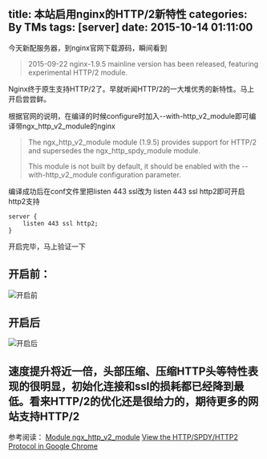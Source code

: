 title: 本站启用nginx的HTTP/2新特性
categories: By TMs
tags: [server]
date: 2015-10-14 01:11:00
---

今天新配服务器，到nginx官网下载源码，瞬间看到

> 2015-09-22	 nginx-1.9.5 mainline version has been released, featuring experimental HTTP/2 module.

Nginx终于原生支持HTTP/2了。早就听闻HTTP/2的一大堆优秀的新特性。马上开启尝尝鲜。

根据官网的说明，在编译的时候configure时加入--with-http_v2_module即可编译带ngx_http_v2_module的nginx
> The ngx_http_v2_module module (1.9.5) provides support for HTTP/2 and
> supersedes the ngx_http_spdy_module module.
> 
> This module is not built by default, it should be enabled with the
> --with-http_v2_module configuration parameter.

编译成功后在conf文件里把listen 443 ssl改为 listen 443 ssl http2即可开启http2支持

    server {
        listen 443 ssl http2;
    }

开启完毕，马上验证一下

## 开启前：
![开启前][1]

## 开启后
![开启后][2]

## 速度提升将近一倍，头部压缩、压缩HTTP头等特性表现的很明显，初始化连接和ssl的损耗都已经降到最低。看来HTTP/2的优化还是很给力的，期待更多的网站支持HTTP/2

参考阅读：
[Module ngx_http_v2_module][3]
[View the HTTP/SPDY/HTTP2 Protocol in Google Chrome][4]


  [1]: https://dn-tms.qbox.me/imgs/1.png
  [2]: https://dn-tms.qbox.me/imgs/2.png
  [3]: http://nginx.org/en/docs/http/ngx_http_v2_module.html
  [4]: https://ma.ttias.be/view-http-spdy-http2-protocol-google-chrome/

